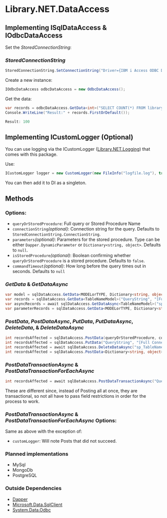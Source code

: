 ﻿# Library.NET.DataAccess

## Implementing ISqlDataAccess & IOdbcDataAccess

Set the *StoredConnectionString*:
### *StoredConnectionString* ###
``` cs
StoredConnectionString.SetConnectionString("Driver={IBM i Access ODBC Driver};System=AS400;TRANSLATE=1;SIGNON=4;SSL=1");
```

Create a new instance:
``` cs
IOdbcDataAccess odbcDataAccess = new OdbcDataAccess();
```

Get the data:
``` cs
var records = odbcDataAccess.GetData<int>("SELECT COUNT(*) FROM library.member");
Console.WriteLine("Result:" + records.FirstOrDefault());

Result: 100
```

## Implementing ICustomLogger (Optional)
You can use logging via the ICustomLogger ([Library.NET.Logging](https://github.com/CrimsonOrion/Library.NET/tree/main/Library.NET.Logging)) that comes with this package.

Use:
``` cs
ICustomLogger logger = new CustomLogger(new FileInfo("logfile.log"), true, LogLevel.Information);
```
You can then add it to DI as a singleton.

## Methods

### Options: ###
* `queryOrStoredProcedure`: Full query or Stored Procedure Name
* `connectionString`*(optional)*: Connection string for the query. Defaults to `StoredConnectionString.ConnectionString`.
* `parameters`*(optional)*: Parameters for the stored procedure. Type can be either `Dapper.DynamicParameter` or `Dictionary<string, object>`. Defaults to `null`.
* `isStoredProcedure`*(optional)*: Boolean confirming whether `queryOrStoredProcedure` is a stored procedure. Defaults to `false`.
* `commandTimeout`*(optional)*: How long before the query times out in seconds. Defaults to `null`

### *GetData* & *GetDataAsync*
``` cs
var model = sqlDataAccess.GetData<MODELorTYPE, Dictionary<string, object>>(queryOrStoredProcedure, connectionString, parameters, isStoredProcedure, commandTimeout);
var records = sqlDataAccess.GetData<TableNameModel>("QueryString", "[Full Connection String]", false, 60);
var asyncRecords = await sqlDataAccess.GetDataAsync<TableNameModel>("sp_TableNameGetAll", StoredConnectionString.ConnectionString, true, 60 );
var parameterRecords = sqlDataAccess.GetData<MODELorTYPE, Dictionary<string, object>("sp_TableNameGetByParameters", connString, parameters, true)
```

### *PostData*, *PostDataAsync*, *PutData*, *PutDataAsync*, *DeleteData*, & *DeleteDataAsync*
``` cs
int recordsAffected = sqlDataAccess.PostData(queryOrStoredProcedure, connectionString, isStoredProcedure, commandTimeout);
int recordsAffected = sqlDataAccess.PutData("QueryString", "[Full Connection String]", false, 60);
int recordsAffected = await sqlDataAccess.DeleteDataAsync("sp_TableNameDeleteAll", StoredConnectionString.ConnectionString, true, 60 );
int recordsAffected = sqlDataAccess.PostData<Dictionary<string, object>("sp_TableNamePostByParameters", connString, parameters, true)
```

### *PostDataTransactionAsync* & *PostDataTransactionForEachAsync*
``` cs
int recordsAffected = await sqlDataAccess.PostDataTransactionAsync("QueryString", connectionString, parameters, customLogger, isStoredProcedure, commandTimeout);
```

These are different since, instead of Posting all at once, they are transactional, so not all have to pass field restrictions in order for the process to work.

### *PostDataTransactionAsync* & *PostDataTransactionForEachAsync* Options: ###
Same as above with the exception of:
* `customLogger`: Will note Posts that did not succeed.

### Planned implementations

* MySql
* MongoDb
* PostgreSQL

### Outside Dependencies

* [Dapper](https://www.nuget.org/packages/Dapper)
* [Microsoft.Data.SqlClient](https://www.nuget.org/packages/Microsoft.Data.SqlClient/)
* [System.Data.Odbc](https://www.nuget.org/packages/System.Data.Odbc)
